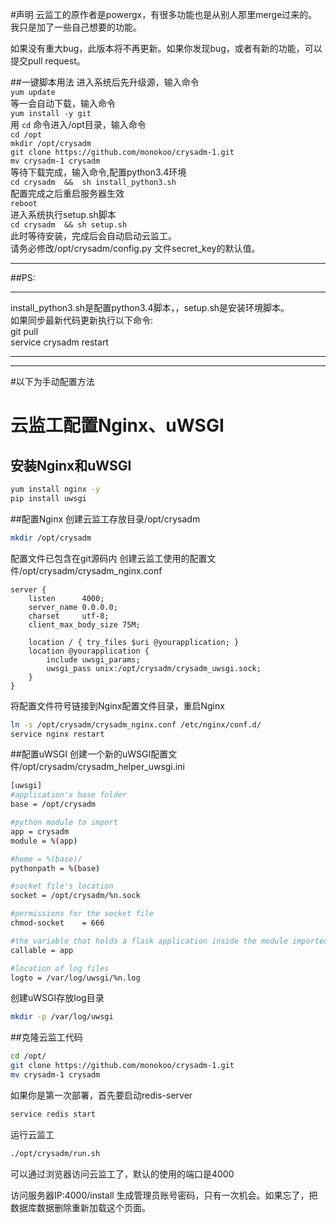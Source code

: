 #声明
云监工的原作者是powergx，有很多功能也是从别人那里merge过来的。我只是加了一些自己想要的功能。

如果没有重大bug，此版本将不再更新。如果你发现bug，或者有新的功能，可以提交pull request。



##一键脚本用法
进入系统后先升级源，输入命令<br>
`yum update` <br>
等一会自动下载，输入命令 <br>
`yum install -y git` <br>
用 `cd` 命令进入/opt目录，输入命令<br>
`cd /opt`<br>
`mkdir /opt/crysadm`<br>
`git clone https://github.com/monokoo/crysadm-1.git`<br>
`mv crysadm-1 crysadm`<br>
等待下载完成，输入命令,配置python3.4环境<br>
`cd crysadm  &&  sh install_python3.sh`<br>
配置完成之后重启服务器生效<br>
`reboot`<br>
进入系统执行setup.sh脚本<br>
`cd crysadm  && sh setup.sh`<br>
此时等待安装，完成后会自动启动云监工。<br>
请务必修改/opt/crysadm/config.py 文件secret_key的默认值。<br>
***
##PS:<br>
***
install_python3.sh是配置python3.4脚本，，setup.sh是安装环境脚本。<br>
如果同步最新代码更新执行以下命令:<br>
git pull <br>
service crysadm restart <br>
***
***

#以下为手动配置方法
# 云监工配置Nginx、uWSGI

## 安装Nginx和uWSGI

```bash
yum install nginx -y
pip install uwsgi
```

##配置Nginx
创建云监工存放目录/opt/crysadm
```bash
mkdir /opt/crysadm
```

配置文件已包含在git源码内
创建云监工使用的配置文件/opt/crysadm/crysadm_nginx.conf
```shell
server {
    listen      4000;
    server_name 0.0.0.0;
    charset     utf-8;
    client_max_body_size 75M;

    location / { try_files $uri @yourapplication; }
    location @yourapplication {
        include uwsgi_params;
        uwsgi_pass unix:/opt/crysadm/crysadm_uwsgi.sock;
    }
}
```
将配置文件符号链接到Nginx配置文件目录，重启Nginx
```bash
ln -s /opt/crysadm/crysadm_nginx.conf /etc/nginx/conf.d/
service nginx restart
```
##配置uWSGI
创建一个新的uWSGI配置文件/opt/crysadm/crysadm_helper_uwsgi.ini
```bash
[uwsgi]
#application's base folder
base = /opt/crysadm

#python module to import
app = crysadm
module = %(app)

#home = %(base)/
pythonpath = %(base)

#socket file's location
socket = /opt/crysadm/%n.sock

#permissions for the socket file
chmod-socket    = 666

#the variable that holds a flask application inside the module imported at line #6
callable = app

#location of log files
logto = /var/log/uwsgi/%n.log
```
创建uWSGI存放log目录
```bash
mkdir -p /var/log/uwsgi
```
##克隆云监工代码
```bash
cd /opt/
git clone https://github.com/monokoo/crysadm-1.git
mv crysadm-1 crysadm
```
如果你是第一次部署，首先要启动redis-server
```bash
service redis start
```
运行云监工
```bash
./opt/crysadm/run.sh
```

可以通过浏览器访问云监工了，默认的使用的端口是4000

访问服务器IP:4000/install 生成管理员账号密码，只有一次机会。如果忘了，把数据库数据删除重新加载这个页面。

